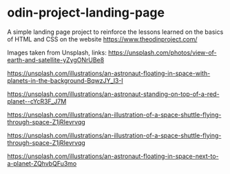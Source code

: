 # odin-project-landing-page

A simple landing page project to reinforce the lessons learned on the basics of HTML and CSS on the website https://www.theodinproject.com/


Images taken from Unsplash, links: 
https://unsplash.com/photos/view-of-earth-and-satellite-yZygONrUBe8

https://unsplash.com/illustrations/an-astronaut-floating-in-space-with-planets-in-the-background-BqwzJY_l3-I

https://unsplash.com/illustrations/an-astronaut-standing-on-top-of-a-red-planet--cYcR3F_J7M

https://unsplash.com/illustrations/an-illustration-of-a-space-shuttle-flying-through-space-Z1jRIevrvqg

https://unsplash.com/illustrations/an-illustration-of-a-space-shuttle-flying-through-space-Z1jRIevrvqg

https://unsplash.com/illustrations/an-astronaut-floating-in-space-next-to-a-planet-ZQhvbQFu3mo
